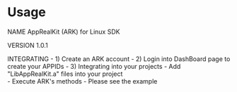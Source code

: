 Usage
=====
NAME
        AppRealKit (ARK) for Linux SDK

VERSION
        1.0.1

INTEGRATING
	- 1) Create an ARK account
	- 2) Login into DashBoard page to create your APPIDs
	- 3) Integrating into your projects
        	- Add "LibAppRealKit.a" files into your project     
        	- Execute ARK's methods
        	- Please see the example